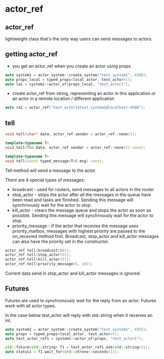 # actor_ref

actor_ref
---
lightweight class that's the only way users can send messages to actors.

getting actor_ref
---
 * you get an actor_ref when you create an actor using props
```c++
auto system1 = actor_system::create_system("test_system1", 4508);
auto props_local = typed_props<local_actor, test_actor>();
auto la1 = system1->actor_of(props_local, "test_actor1");
```
 * create actor_ref from string, representing an actor in this application or an actor in a remote location / different application
```c++
auto ra1 = actor_ref("test_actor1$test_system1@localhost:4508");
```

tell
---
```c++
void tell(char* data, actor_ref sender = actor_ref::none());

template<typename T>
void tell(T&& data, actor_ref sender = actor_ref::none()) const;

template<typename T>
void tell(const typed_message<T>& msg) const;
```

Tell method will send a message to the actor.

There are 4 special types of messages:
 * broadcast - used for routers, send messages to all actors in the router
 * stop_actor - stops the actor after all the messages in the queue have been read and tasks are finished. Sending this message will synchrnously wait for the actor to stop.
 * kill_actor - clears the message queue and stops the actor as soon as possible. Sending this message will synchrnously wait for the actor to stop.
 * priority_message - if the actor that recevies the message uses priority_mailbox, messages with highest priority are passed to the on_recevied method first. Broadcast, stop_actor and kill_actor messages can also have the priority set in the constructor.
```c++
actor_ref.tell(broadcast(88));
actor_ref.tell(stop_actor(5));
actor_ref.tell(kill_actor(5));
actor_ref.tell(priority_message(5, 10));
```
Current data send in stop_actor and kill_actor messages is ignored.

Futures
---
Futures are used to synchronously wait for the reply from an actor. Futures work with all actor types.

In the case below test_actor will reply with std::string when it receives an int.

```c++
auto system1 = actor_system::create_system("test_system1", 4555);
auto props = typed_props<local_actor, test_actor>();
auto test_actor_ref1 = system1->actor_of(props, "test_actor1");

std::future<std::string> f1 = test_actor_ref1.ask<std::string>(1);
auto status1 = f1.wait_for(std::chrono::seconds(1));
```
